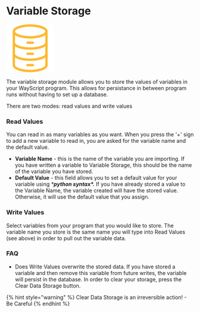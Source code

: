 # Variable Storage

![Store variable values to persist in-between runs.](../../.gitbook/assets/variable_store.png)

The variable storage module allows you to store the values of variables in your WayScript program. This allows for persistance in between program runs without having to set up a database.   
  
There are two modes: read values and write values

### Read Values

You can read in as many variables as you want. When you press the '+' sign to add a new variable to read in, you are asked for the variable name and the default value. 

* **Variable Name** - this is the name of the variable you are importing. If you have written a variable to Variable Storage, this should be the name of the variable you have stored. 
* **Default Value** - this field allows you to set a default value for your variable using _\***python syntax\*.**_ If you have already stored a value to the Variable Name, the variable created will have the stored value. Otherwise, it will use the default value that you assign. 

### Write Values

Select variables from your program that you would like to store. The variable name you store is the same name you will type into Read Values \(see above\) in order to pull out the variable data. 

### FAQ

* Does Write Values overwrite the stored data. If you have stored a variable and then remove this variable from future writes, the variable will persist in the database. In order to clear your storage, press the Clear Data Storage button. 

{% hint style="warning" %}
Clear Data Storage is an irreversible action! - Be Careful
{% endhint %}

